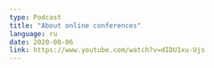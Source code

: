 ```yaml
---
type: Podcast
title: "About online conferences"
language: ru
date: 2020-08-06
link: https://www.youtube.com/watch?v=dIDU1xu-Ujs
---
```

